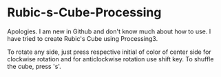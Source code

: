 # Rubic-s-Cube-Processing

Apologies. I am new in Github and don't know much about how to use. 
I have tried to create Rubic's Cube using Processing3.

To rotate any side, just press respective initial of color of center side for clockwise rotation and for anticlockwise rotation use shift key. To shuffle the cube, press 's'.
